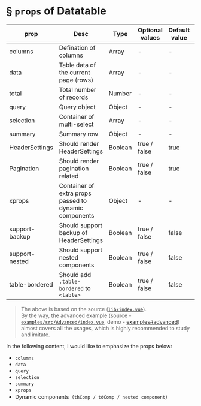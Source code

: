 # § `props` of Datatable

| prop | Desc | Type | Optional values | Default value | Required |
|----------------|------------------------------------------------|---------|--------------|--------|----------|
| columns | Defination of columns | Array | - | - | Y |
| data | Table data of the current page (rows) | Array | - | - | Y |
| total | Total number of records | Number | - | - | Y |
| query | Query object | Object | - | - | Y |
| selection | Container of multi-select | Array | - | - | N |
| summary | Summary row | Object | - | - | N |
| HeaderSettings | Should render HeaderSettings | Boolean | true / false | true | N |
| Pagination | Should render pagination related | Boolean | true / false | true | N |
| xprops | Container of extra props passed to dynamic components | Object | - | - | N |
| support-backup | Should support backup of HeaderSettings | Boolean | true / false | false | N |
| support-nested | Should support nested components | Boolean | true / false | false | N |
| table-bordered | Should add `.table-bordered` to `<table>` | Boolean | true / false | false | N |

> The above is based on the source ([`lib/index.vue`](https://github.com/OneWayTech/vue2-datatable/blob/master/lib/index.vue)).  
> By the way, the advanced example (source - [`examples/src/Advanced/index.vue`](https://github.com/OneWayTech/vue2-datatable/blob/master/examples/src/Advanced/index.vue), demo - [examples#advanced](https://OneWayTech.github.io/vue2-datatable/examples/dist#advanced))  
> almost covers all the usages, which is highly recommended to study and imitate.

In the following content, I would like to emphasize the props below:  

* `columns`
* `data`
* `query`
* `selection`
* `summary`
* `xprops`
* Dynamic components（`thComp / tdComp / nested component`）

